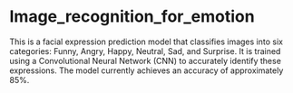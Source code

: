 # Image_recognition_for_emotion
 This is a facial expression prediction model that classifies images into six categories: Funny, Angry, Happy, Neutral, Sad, and Surprise. It is trained using a Convolutional Neural Network (CNN) to accurately identify these expressions. The model currently achieves an accuracy of approximately 85%.
